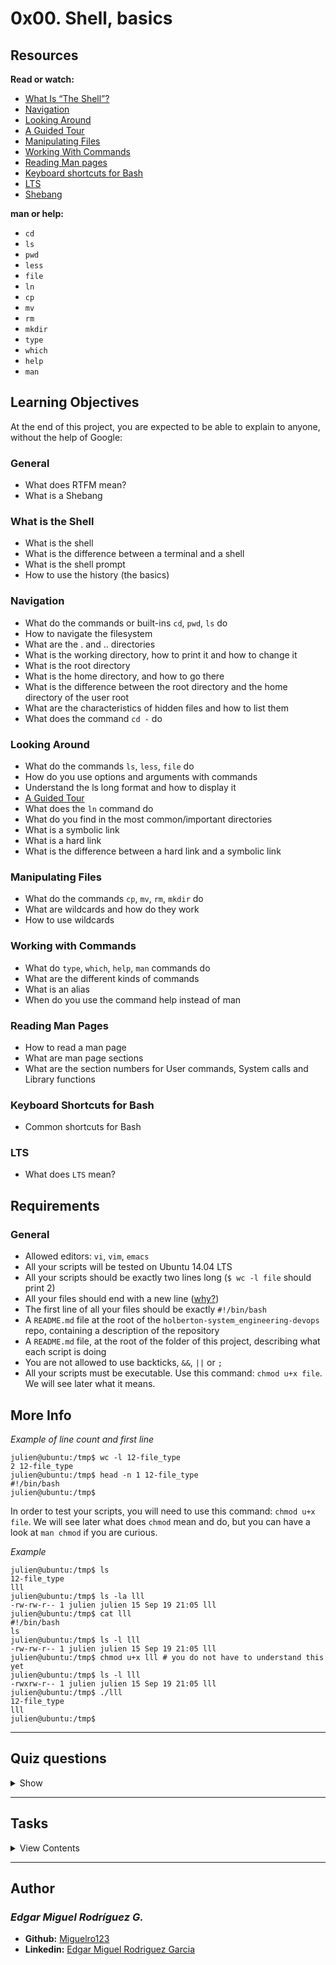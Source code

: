 # 0x00. Shell, basics

## Resources

**Read or watch:**

- [What Is “The Shell”?](http://linuxcommand.org/lc3_lts0010.php)
- [Navigation](http://linuxcommand.org/lc3_lts0020.php)
- [Looking Around](http://linuxcommand.org/lc3_lts0030.php)
- [A Guided Tour](http://linuxcommand.org/lc3_lts0040.php)
- [Manipulating Files](http://linuxcommand.org/lc3_lts0050.php)
- [Working With Commands](http://linuxcommand.org/lc3_lts0060.php)
- [Reading Man pages](http://linuxcommand.org/lc3_man_pages/man1.html)
- [Keyboard shortcuts for Bash](https://www.howtogeek.com/howto/ubuntu/keyboard-shortcuts-for-bash-command-shell-for-ubuntu-debian-suse-redhat-linux-etc/)
- [LTS](https://wiki.ubuntu.com/LTS)
- [Shebang](https://en.wikipedia.org/wiki/Shebang_%28Unix%29)

**man or help:**

- `cd`
- `ls`
- `pwd`
- `less`
- `file`
- `ln`
- `cp`
- `mv`
- `rm`
- `mkdir`
- `type`
- `which`
- `help`
- `man`

## Learning Objectives

At the end of this project, you are expected to be able to explain to anyone, without the help of Google:

### General

- What does RTFM mean?
- What is a Shebang

### What is the Shell

- What is the shell
- What is the difference between a terminal and a shell
- What is the shell prompt
- How to use the history (the basics)

### Navigation

- What do the commands or built-ins `cd`, `pwd`, `ls` do
- How to navigate the filesystem
- What are the . and .. directories
- What is the working directory, how to print it and how to change it
- What is the root directory
- What is the home directory, and how to go there
- What is the difference between the root directory and the home directory of the user root
- What are the characteristics of hidden files and how to list them
- What does the command `cd -` do

### Looking Around

- What do the commands `ls`, `less`, `file` do
- How do you use options and arguments with commands
- Understand the ls long format and how to display it
- [A Guided Tour](http://linuxcommand.org/lc3_lts0040.php)
- What does the `ln` command do
- What do you find in the most common/important directories
- What is a symbolic link
- What is a hard link
- What is the difference between a hard link and a symbolic link

### Manipulating Files

- What do the commands `cp`, `mv`, `rm`, `mkdir` do
- What are wildcards and how do they work
- How to use wildcards

### Working with Commands

- What do `type`, `which`, `help`, `man` commands do
- What are the different kinds of commands
- What is an alias
- When do you use the command help instead of man

### Reading Man Pages

- How to read a man page
- What are man page sections
- What are the section numbers for User commands, System calls and Library functions

### Keyboard Shortcuts for Bash

- Common shortcuts for Bash

### LTS

- What does `LTS` mean?

## Requirements

### General

- Allowed editors: `vi`, `vim`, `emacs`
- All your scripts will be tested on Ubuntu 14.04 LTS
- All your scripts should be exactly two lines long (`$ wc -l file` should print 2)
- All your files should end with a new line ([why?](https://unix.stackexchange.com/questions/18743/whats-the-point-in-adding-a-new-line-to-the-end-of-a-file/18789))
- The first line of all your files should be exactly `#!/bin/bash`
- A `README.md` file at the root of the `holberton-system_engineering-devops` repo, containing a description of the repository
- A `README.md` file, at the root of the folder of this project, describing what each script is doing
- You are not allowed to use backticks, `&&`, `||` or `;`
- All your scripts must be executable. Use this command: `chmod u+x file`. We will see later what it means.

## More Info

*Example of line count and first line*

```
julien@ubuntu:/tmp$ wc -l 12-file_type 
2 12-file_type
julien@ubuntu:/tmp$ head -n 1 12-file_type 
#!/bin/bash
julien@ubuntu:/tmp$ 
```

In order to test your scripts, you will need to use this command: `chmod u+x file`. We will see later what does `chmod` mean and do, but you can have a look at `man chmod` if you are curious.

*Example*

```
julien@ubuntu:/tmp$ ls
12-file_type
lll
julien@ubuntu:/tmp$ ls -la lll
-rw-rw-r-- 1 julien julien 15 Sep 19 21:05 lll
julien@ubuntu:/tmp$ cat lll
#!/bin/bash
ls
julien@ubuntu:/tmp$ ls -l lll
-rw-rw-r-- 1 julien julien 15 Sep 19 21:05 lll
julien@ubuntu:/tmp$ chmod u+x lll # you do not have to understand this yet
julien@ubuntu:/tmp$ ls -l lll
-rwxrw-r-- 1 julien julien 15 Sep 19 21:05 lll
julien@ubuntu:/tmp$ ./lll
12-file_type
lll
julien@ubuntu:/tmp$ 
```

---

## Quiz questions

<details>
<summary>Show</summary>
  
### Question #0

What command would you use to list files on Linux?

- [ ] pwd
- [ ] cd
- [x] ls
- [ ] list
- [ ] which

### Question #1

What does LTS stand for?

- [x] Long Term Support
- [ ] Long Time Support
- [ ] Last Terrible Service

### Question #2

How do you change directory on Linux?

- [ ] pwd
- [x] cd
- [ ] ls
- [ ] which

### Question #3

What does RTFM stand for?

- [ ] Remember The First Manipulation
- [ ] Read, Teach, Forget, Migrate
- [x] Read The F** Manual

</details>

---

## Tasks

<details>
<summary>View Contents</summary>

### [0. Where am I?](./0-current_working_directory)

Write a script that prints the absolute path name of the current working directory.

Example:

```
$ ./0-current_working_directory
/Users/holbertonschool/holbertonschool-sysadmin_devops/0x00-shell_basics
$
```

**Repo:**

* GitHub repository: `holberton-system_engineering-devops`
* Directory: `0x00-shell_basics`
* File: `0-current_working_directory`

### [1. What’s in there?](./1-listit)

Display the contents list of your current directory.

Example:

```
$ ./1-listit
Applications    Documents   Dropbox Movies Pictures
Desktop Downloads   Library Music Public
$
```

**Repo:**

* GitHub repository: `holberton-system_engineering-devops`
* Directory: `0x00-shell_basics`
* File: `1-listit`

### [2. There is no place like home](./2-bring_me_home)

Write a script that changes the working directory to the user’s home directory.

- You are not allowed to use any shell variables

```
julien@ubuntu:/tmp$ pwd
/tmp
julien@ubuntu:/tmp$ echo $HOME
/home/julien
julien@ubuntu:/tmp$ source ./2-bring_me_home
julien@ubuntu:~$ pwd
/home/julien
julien@ubuntu:~$ 
```

**Repo:**

* GitHub repository: `holberton-system_engineering-devops`
* Directory: `0x00-shell_basics`
* File: `2-bring_me_home`

### [3. The long format](./3-listfiles)

Display current directory contents in a long format

Example:

```
$ ./3-listfiles
total 32
-rwxr-xr-x@ 1 sylvain staff 18 Jan 25 00:19 0-current_working_directory
-rwxr-xr-x@ 1 sylvain staff 19 Jan 25 00:23 1-listit
-rwxr-xr-x@ 1 sylvain staff 18 Jan 25 00:29 2-bring_me_home
-rwxr-xr-x@ 1 sylvain staff 18 Jan 25 00:39 3-listfiles
$
```

**Repo:**

* GitHub repository: `holberton-system_engineering-devops`
* Directory: `0x00-shell_basics`
* File: `3-listfiles`

### [4. Hidden files](./4-listmorefiles)

Display current directory contents, including hidden files (starting with `.`). Use the long format.

Example:

```
$ ./4-listmorefiles
total 32
drwxr-xr-x@ 6 sylvain staff 204 Jan 25 00:29 .
drwxr-xr-x@ 43 sylvain staff 1462 Jan 25 00:19 ..
-rwxr-xr-x@ 1 sylvain staff 18 Jan 25 00:19 0-current_working_directory
-rwxr-xr-x@ 1 sylvain staff 19 Jan 25 00:23 1-listit
-rwxr-xr-x@ 1 sylvain staff 18 Jan 25 00:29 2-bring_me_home
-rwxr-xr-x@ 1 sylvain staff 18 Jan 25 00:39 3-listfiles
-rwxr-xr-x@ 1 sylvain staff 18 Jan 25 00:41 4-listmorefiles
$
```

**Repo:**

* GitHub repository: `holberton-system_engineering-devops`
* Directory: `0x00-shell_basics`
* File: `4-listmorefiles`

### [5. I love numbers](./5-listfilesdigitonly)

Display current directory contents.

- Long format
- with user and group IDs displayed numerically
- And hidden files (starting with .)

Example:

```
$ ./5-listfilesdigitonly
total 32
drwxr-xr-x@ 6 501 20 204 Jan 25 00:29 .
drwxr-xr-x@ 43 501 20 1462 Jan 25 00:19 ..
-rwxr-xr-x@ 1 501 20 18 Jan 25 00:19 0-current_working_directory
-rwxr-xr-x@ 1 501 20 18 Jan 25 00:23 1-listfiles
-rwxr-xr-x@ 1 501 20 19 Jan 25 00:29 2-bring_me_home
-rwxr-xr-x@ 1 501 20 20 Jan 25 00:39 3-listfiles
-rwxr-xr-x@ 1 501 20 18 Jan 25 00:41 4-listmorefiles
-rwxr-xr-x@ 1 501 20 18 Jan 25 00:43 5-listfilesdigitonly
$
```

**Repo:**

* GitHub repository: `holberton-system_engineering-devops`
* Directory: `0x00-shell_basics`
* File: `5-listfilesdigitonly`

### [6. Welcome holberton](./6-firstdirectory)

Create a script that creates a directory named `holberton` in the `/tmp/` directory.

Example:

```
$ ./6-firstdirectory
$ file /tmp/holberton/
/tmp/holberton/: directory
$
```

**Repo:**

* GitHub repository: `holberton-system_engineering-devops`
* Directory: `0x00-shell_basics`
* File: `6-firstdirectory`

### [7. Betty in Holberton](./7-movethatfile)

Move the file `betty` from `/tmp/` to `/tmp/holberton`.

Example:

```
$ ./7-movethatfile
$ ls /tmp/holberton/
betty
$
```

**Repo:**

* GitHub repository: `holberton-system_engineering-devops`
* Directory: `0x00-shell_basics`
* File: `7-movethatfile`

### [8. Bye bye Betty](./8-firstdelete)

Delete the file `betty`.

The file `betty` is in `/tmp/holberton`

Example:

```
$ ./8-firstdelete
$ ls /tmp/holberton/
$
```

**Repo:**

* GitHub repository: `holberton-system_engineering-devops`
* Directory: `0x00-shell_basics`
* File: `8-firstdelete`

### [9. Bye bye Holberton](./9-firstdirdeletion)

Delete the directory `holberton` that is in the `/tmp` directory.

Example:

```
$ ./9-firstdirdeletion
$ file /tmp/holberton
/tmp/holberton: cannot open `/tmp/holberton' (No such file or directory)
$
```

**Repo:**

* GitHub repository: `holberton-system_engineering-devops`
* Directory: `0x00-shell_basics`
* File: `9-firstdirdeletion`

### [10. Back to the future](./10-back)

Write a script that changes the working directory to the previous one.

```
julien@ubuntu:/tmp$ pwd
/tmp
julien@ubuntu:/tmp$ cd /var
julien@ubuntu:/var$ pwd
/var
julien@ubuntu:/var$ source ./10-back
/tmp
julien@ubuntu:/tmp$ pwd
/tmp
```

**Repo:**

* GitHub repository: `holberton-system_engineering-devops`
* Directory: `0x00-shell_basics`
* File: `10-back`

### [11. Lists](./11-lists)

Write a script that lists all files (even ones with names beginning with a period character, which are normally hidden) in the current directory and the parent of the working directory and the `/boot` directory (in this order), in long format.


**Repo:**

* GitHub repository: `holberton-system_engineering-devops`
* Directory: `0x00-shell_basics`
* File: `11-lists`

### [12. File type](./12-file_type)

Write a script that prints the type of the file named `iamafile`. The file `iamafile` will be in the `/tmp` directory when we will run your script.

Example

```
ubuntu@ip-172-31-63-244:~$ ./12-file_type
/tmp/iamafile: ELF 64-bit LSB  executable, x86-64, version 1 (SYSV), dynamically linked (uses shared libs), for GNU/Linux 2.6.24, BuildID[sha1]=bd39c07194a778ccc066fc963ca152bdfaa3f971, stripped
Note that depending on the file, the output of your script will be different.
```

**Repo:**

* GitHub repository: `holberton-system_engineering-devops`
* Directory: `0x00-shell_basics`
* File: `12-file_type`

### [13. We are symbols, and inhabit symbols](./13-symbolic_link)

Create a symbolic link to `/bin/ls`, named `__ls__`. The symbolic link should be created in the current working directory.

```
ubuntu@ip-172-31-63-244:/tmp/sym$ ls -la
total 144
drwxrwxr-x  2 ubuntu ubuntu   4096 Sep 20 03:24 .
drwxrwxrwt 12 root   root   139264 Sep 20 03:24 ..
ubuntu@ip-172-31-63-244:/tmp/sym$./13-symbolic_link
ubuntu@ip-172-31-63-244:/tmp/sym$ ls -la
total 144
drwxrwxr-x  2 ubuntu ubuntu   4096 Sep 20 03:24 .
drwxrwxrwt 12 root   root   139264 Sep 20 03:24 ..
lrwxrwxrwx  1 ubuntu ubuntu      7 Sep 20 03:24 __ls__ -> /bin/ls
```

**Repo:**

* GitHub repository: `holberton-system_engineering-devops`
* Directory: `0x00-shell_basics`
* File: `13-symbolic_link`

### [14. Copy HTML files](./14-copy_html)

Create a script that copies all the HTML files from the current working directory to the parent of the working directory, but only copy files that did not exist in the parent of the working directory or were newer than the versions in the parent of the working directory.

You can consider that all HTML files have the extension `.html`


**Repo:**

* GitHub repository: `holberton-system_engineering-devops`
* Directory: `0x00-shell_basics`
* File: `14-copy_html`

### [15. Let’s move](./15-lets_move)

Create a script that moves all files beginning with an uppercase letter to the directory `/tmp/u`.

You can assume that the directory `/tmp/u` will exist when we will run your script

```
ubuntu@ip-172-31-63-244:/tmp/sym$ ls -la
total 148
drwxrwxr-x  3 ubuntu ubuntu   4096 Sep 20 03:33 .
drwxrwxrwt 12 root   root   139264 Sep 20 03:26 ..
-rw-rw-r--  1 ubuntu ubuntu      0 Sep 20 03:32 Holberton
lrwxrwxrwx  1 ubuntu ubuntu      7 Sep 20 03:24 __ls__ -> /bin/ls
-rw-rw-r--  1 ubuntu ubuntu      0 Sep 20 03:32 Notrebloh
-rw-rw-r--  1 ubuntu ubuntu      0 Sep 20 03:32 random_file
ubuntu@ip-172-31-63-244:/tmp/sym$ ls -la /tmp/u
total 8
drwxrwxr-x 2 ubuntu ubuntu 4096 Sep 20 03:33 .
drwxrwxr-x 3 ubuntu ubuntu 4096 Sep 20 03:33 ..
ubuntu@ip-172-31-63-244:/tmp/sym$ ./15-lets_move
ubuntu@ip-172-31-63-244:/tmp/sym$ ls -la
total 148
drwxrwxr-x  3 ubuntu ubuntu   4096 Sep 20 03:33 .
drwxrwxrwt 12 root   root   139264 Sep 20 03:26 ..
lrwxrwxrwx  1 ubuntu ubuntu      7 Sep 20 03:24 __ls__ -> /bin/ls
-rw-rw-r--  1 ubuntu ubuntu      0 Sep 20 03:32 random_file
ubuntu@ip-172-31-63-244:/tmp/sym$ ls -la /tmp/u
total 8
drwxrwxr-x 2 ubuntu ubuntu 4096 Sep 20 03:33 .
drwxrwxr-x 3 ubuntu ubuntu 4096 Sep 20 03:33 ..
-rw-rw-r-- 1 ubuntu ubuntu    0 Sep 20 03:32 Holberton
-rw-rw-r-- 1 ubuntu ubuntu    0 Sep 20 03:32 Notrebloh
```

**Repo:**

* GitHub repository: `holberton-system_engineering-devops`
* Directory: `0x00-shell_basics`
* File: `15-lets_move`

### [16. Clean Emacs](./16-clean_emacs)

Create a script that deletes all files in the current working directory that end with the character `~`.

```
ubuntu@ip-172-31-63-244:/tmp/sym$ ls
main.c  main.c~  Makefile~
ubuntu@ip-172-31-63-244:/tmp/sym$ ./16-clean_emacs
ubuntu@ip-172-31-63-244:/tmp/emacs$ ls
main.c
ubuntu@ip-172-31-63-244:/tmp/emacs$
```

**Repo:**

* GitHub repository: `holberton-system_engineering-devops`
* Directory: `0x00-shell_basics`
* File: `16-clean_emacs`

### [17. Tree](./17-tree)

Create a script that creates the directories `welcome/`, `welcome/to/` and `welcome/to/holberton` in the current directory.

You are only allowed to use two spaces in your script, not more.

```
julien@ubuntu:/tmp/h$ ls -l
total 4
-rwxrw-r-- 1 julien julien 44 Sep 20 12:09 17-tree
julien@ubuntu:/tmp/h$ wc -l 17-tree 
2 17-tree
julien@ubuntu:/tmp/h$ head -1 17-tree 
#!/bin/bash
julien@ubuntu:/tmp/h$ tr -cd ' ' < 17-tree | wc -c # you do not have to understand this yet, but the result should be 2, 1 or 0
2
julien@ubuntu:/tmp/h$ ./17-tree 
julien@ubuntu:/tmp/h$ ls
17-tree  welcome
julien@ubuntu:/tmp/h$ ls welcome/
to
julien@ubuntu:/tmp/h$ ls -l welcome/to
total 4
drwxrwxr-x 2 julien julien 4096 Sep 20 12:11 holberton
julien@ubuntu:/tmp/h$ 
```

**Repo:**

* GitHub repository: `holberton-system_engineering-devops`
* Directory: `0x00-shell_basics`
* File: `17-tree`

### [18. Life is a series of commas, not periods](./18-commas)

Write a command that lists all the files and directories of the current directory, separated by commas (`,`).

- Directory names should end with a slash (`/`)
- Files and directories starting with a dot (`.`) should be listed
- The listing should be alpha ordered, except for the directories `.` and `..` which should be listed at the very beginning
- Only digits and letters are used to sort; Digits should come first
- You can assume that all the files we will test with will have at least one letter or one digit
- The listing should end with a new line

```
ubuntu@ip-172-31-63-244:~/holbertonschool$ ls -a

.  ..  0-commas  0-commas-checks  1-empty_casks  2-gifs  3-directories  4-zeros  5-rot13  6-odd  7-sort_rot13  Makefile  quote  .test  test_dir  test.var

ubuntu@ip-172-31-63-244:~/holbertonschool$ ./18-commas

./, ../, 0-commas, 0-commas-checks/, 1-empty_casks, 2-gifs, 3-directories, 4-zeros, 5-rot13, 6-odd, 7-sort_rot13, Makefile, quote, .test, test_dir/, test.var

ubuntu@ip-172-31-63-244:~/holbertonschool$
```

**Repo:**

* GitHub repository: `holberton-system_engineering-devops`
* Directory: `0x00-shell_basics`
* File: `18-commas`

## [19. File type: Holberton #advanced](./holberton.mgc)

Create a magic file `holberton.mgc` that can be used with the command `file` to detect `Holberton` data files. `Holberton` data files always contain the string `HOLBERTON` at offset 0.

**holberton.mgc has to be created on Ubuntu 14.04 LTS**

```
ubuntu@ip-172-31-63-244:/tmp/magic$ cp /bin/ls .
ubuntu@ip-172-31-63-244:/tmp/magic$ ls -la
total 268
drwxrwxr-x  2 ubuntu ubuntu   4096 Sep 20 02:44 .
drwxrwxrwt 11 root   root   139264 Sep 20 02:44 ..
-rw-r--r--  1 ubuntu ubuntu    496 Sep 20 02:42 holberton.mgc
-rwxr-xr-x  1 ubuntu ubuntu 110080 Sep 20 02:43 ls
-rw-rw-r--  1 ubuntu ubuntu     50 Sep 20 02:06 thisisanholbertonfile
-rw-rw-r--  1 ubuntu ubuntu     30 Sep 20 02:16 thisisatextfile
ubuntu@ip-172-31-63-244:/tmp/magic$ file --mime-type -m holberton.mgc *
holberton.mgc:         application/octet-stream
ls:                    application/octet-stream
thisisanholbertonfile: Holberton
thisisatextfile:       text/plain
ubuntu@ip-172-31-63-244:/tmp/magic$ file -m holberton.mgc *
holberton.mgc:         data
ls:                    data
thisisanholbertonfile: Holberton data
thisisatextfile:       ASCII text
ubuntu@ip-172-31-63-244:/tmp/magic$
```

**Repo:**

* GitHub repository: `holberton-system_engineering-devops`
* Directory: `0x00-shell_basics`
* File: `holberton.mgc`

</details>

---

## Author
### _Edgar Miguel Rodríguez G._

- **Github:** [Miguelro123](https://github.com/Miguelro123) 
- **Linkedin:** [Edgar Miguel Rodriguez Garcia](https://www.linkedin.com/in/edgar-miguel-rodriguez-garcia-20a5281a2/)

